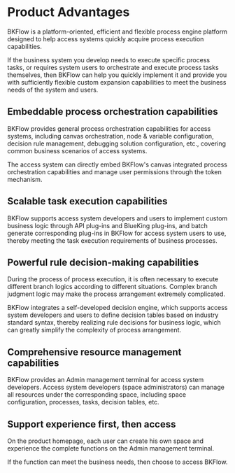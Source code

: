 # Product Advantages

BKFlow is a platform-oriented, efficient and flexible process engine platform designed to help access systems quickly acquire process execution capabilities.

If the business system you develop needs to execute specific process tasks, or requires system users to orchestrate and execute process tasks themselves, then BKFlow can help you quickly implement it and provide you with sufficiently flexible custom expansion capabilities to meet the business needs of the system and users.

## Embeddable process orchestration capabilities

BKFlow provides general process orchestration capabilities for access systems, including canvas orchestration, node & variable configuration, decision rule management, debugging solution configuration, etc., covering common business scenarios of access systems.

The access system can directly embed BKFlow's canvas integrated process orchestration capabilities and manage user permissions through the token mechanism.

## Scalable task execution capabilities

BKFlow supports access system developers and users to implement custom business logic through API plug-ins and BlueKing plug-ins, and batch generate corresponding plug-ins in BKFlow for access system users to use, thereby meeting the task execution requirements of business processes.

## Powerful rule decision-making capabilities

During the process of process execution, it is often necessary to execute different branch logics according to different situations. Complex branch judgment logic may make the process arrangement extremely complicated.

BKFlow integrates a self-developed decision engine, which supports access system developers and users to define decision tables based on industry standard syntax, thereby realizing rule decisions for business logic, which can greatly simplify the complexity of process arrangement.

## Comprehensive resource management capabilities

BKFlow provides an Admin management terminal for access system developers. Access system developers (space administrators) can manage all resources under the corresponding space, including space configuration, processes, tasks, decision tables, etc.

## Support experience first, then access

On the product homepage, each user can create his own space and experience the complete functions on the Admin management terminal.

If the function can meet the business needs, then choose to access BKFlow.